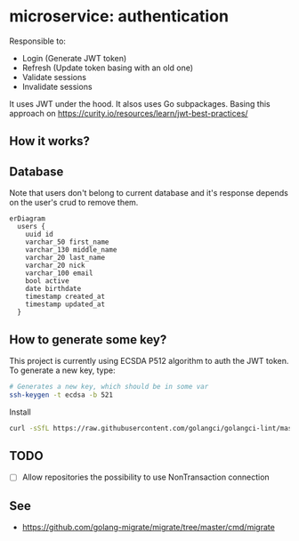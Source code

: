 # microservice: authentication

Responsible to:

- Login (Generate JWT token)
- Refresh (Update token basing with an old one)
- Validate sessions
- Invalidate sessions

It uses JWT under the hood. It alsos uses Go subpackages.
Basing this approach on https://curity.io/resources/learn/jwt-best-practices/


## How it works?


## Database

Note that users don't belong to current database and it's response depends on
the user's crud to remove them.

```mermaid
erDiagram
  users {
    uuid id
    varchar_50 first_name
    varchar_130 middle_name
    varchar_20 last_name
    varchar_20 nick
    varchar_100 email
    bool active
    date birthdate
    timestamp created_at
    timestamp updated_at
  }
```

## How to generate some key?

This project is currently using ECSDA P512 algorithm to auth the JWT token.
To generate a new key, type:

```bash
# Generates a new key, which should be in some var
ssh-keygen -t ecdsa -b 521
```


Install

```bash
curl -sSfL https://raw.githubusercontent.com/golangci/golangci-lint/master/install.sh | sh -s -- -b $(go env GOPATH)/bin v1.45.2
```

## TODO

- [ ] Allow repositories the possibility to use NonTransaction connection


## See

- https://github.com/golang-migrate/migrate/tree/master/cmd/migrate


